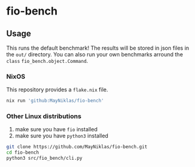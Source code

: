 # fio-bench

## Usage

This runs the default benchmark!
The results will be stored in json files in the `out/` directory.
You can also run your own benchmarks arround the `class` `fio_bench.object.Command`.

### NixOS

This repository provides a `flake.nix` file.

```sh
nix run 'github:MayNiklas/fio-bench'
```

### Other Linux distributions

1. make sure you have `fio` installed
2. make sure you have `python3` installed

```sh
git clone https://github.com/MayNiklas/fio-bench.git
cd fio-bench
python3 src/fio_bench/cli.py
```
